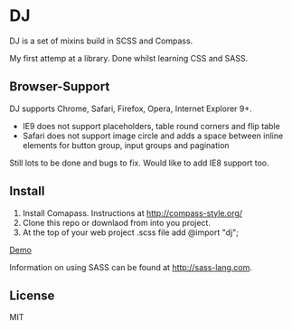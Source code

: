 DJ
==

DJ is a set of mixins build in SCSS and Compass.

My first attemp at a library.  Done whilst learning  CSS and SASS.


Browser-Support
---------------

DJ supports Chrome, Safari, Firefox, Opera, Internet Explorer 9+.

* IE9 does not support placeholders, table round corners and flip table
* Safari does not support image circle and adds a space between inline elements for button group, input groups and pagination

Still lots to be done and bugs to fix. Would like to add IE8 support too.

Install
-------

1. Install Comapass. Instructions at http://compass-style.org/
2. Clone this repo or downlaod from  into you project.
3. At the top of your web project .scss file add  @import "dj";

[Demo]

Information on using SASS can be found at http://sass-lang.com.

License
----

MIT

[Demo]:http://www.otis.com
